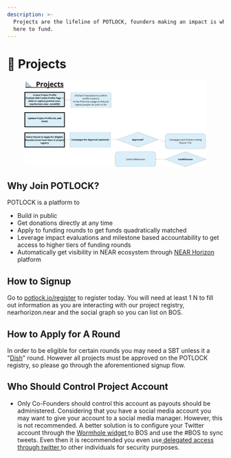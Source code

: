```yaml
---
description: >-
  Projects are the lifeline of POTLOCK, founders making an impact is what we are
  here to fund.
---
```


# 📐 Projects

<figure><img src="../../.gitbook/assets/image (4) (1).png" alt=""><figcaption></figcaption></figure>



## Why Join POTLOCK?

POTLOCK is a platform to

* Build in public
* Get donations directly at any time
* Apply to funding rounds to get funds quadratically matched
* Leverage impact evaluations and milestone based accountability to get access to higher tiers of funding rounds
* Automatically get visibility in NEAR ecosystem through [NEAR Horizon](https://near.org/horizon) platform

## How to Signup

Go to [potlock.io/register](https://potlock.io/register) to register today. You will need at least 1 N to fill out information as you are interacting with our project registry, nearhorizon.near and the social graph so you can list on BOS.



## How to Apply for A Round

In order to be eligible for certain rounds you may need a SBT unless it a "[Dish](../../welcome-to-potlock/understanding-pots-funding-rounds.md)" round. However all projects must be approved on the POTLOCK registry, so please go through the aforementioned signup flow.



## Who Should Control Project Account

* Only Co-Founders should control this account as payouts should be administered. Considering that you have a social media account you may want to give your account to a social media manager. However, this is not recommended. A better solution is to configure your Twitter account through the [Wormhole widget ](https://near.org/wormhole3.near/widget/Wormhole3.Twitter)to BOS and use the #BOS to sync tweets. Even then it is recommended you even use[ delegated access through twitter ](https://help.twitter.com/en/managing-your-account/how-to-use-the-delegate-feature)to other individuals for security purposes.

